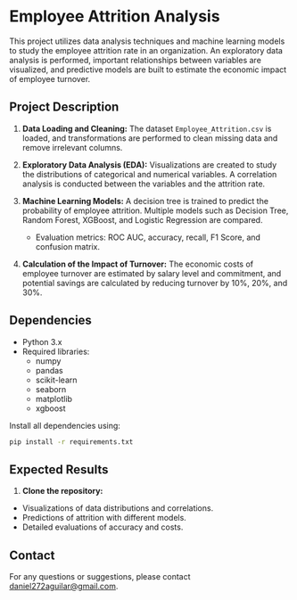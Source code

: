 # Employee Attrition Analysis

This project utilizes data analysis techniques and machine learning models to study the employee attrition rate in an organization. An exploratory data analysis is performed, important relationships between variables are visualized, and predictive models are built to estimate the economic impact of employee turnover.

## Project Description

1. **Data Loading and Cleaning:**
   The dataset `Employee_Attrition.csv` is loaded, and transformations are performed to clean missing data and remove irrelevant columns.

2. **Exploratory Data Analysis (EDA):**
   Visualizations are created to study the distributions of categorical and numerical variables. A correlation analysis is conducted between the variables and the attrition rate.

3. **Machine Learning Models:**
   A decision tree is trained to predict the probability of employee attrition. Multiple models such as Decision Tree, Random Forest, XGBoost, and Logistic Regression are compared.
   - Evaluation metrics: ROC AUC, accuracy, recall, F1 Score, and confusion matrix.

4. **Calculation of the Impact of Turnover:**
   The economic costs of employee turnover are estimated by salary level and commitment, and potential savings are calculated by reducing turnover by 10%, 20%, and 30%.

## Dependencies

- Python 3.x
- Required libraries:
  - numpy
  - pandas
  - scikit-learn
  - seaborn
  - matplotlib
  - xgboost

Install all dependencies using:

```bash
pip install -r requirements.txt
```

## Expected Results

1. **Clone the repository:**

- Visualizations of data distributions and correlations.
- Predictions of attrition with different models.
- Detailed evaluations of accuracy and costs.

## Contact
For any questions or suggestions, please contact daniel272aguilar@gmail.com.